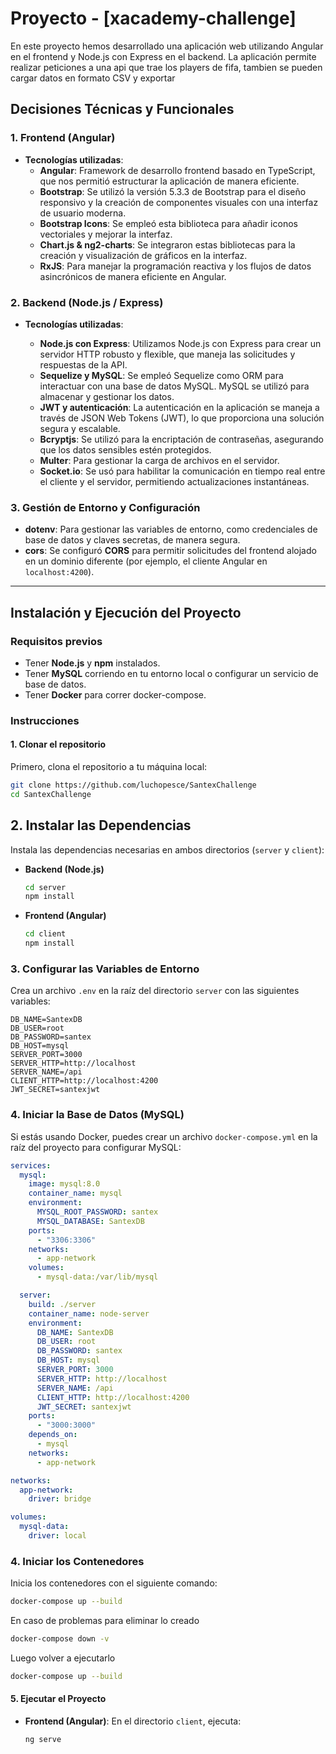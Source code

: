 # Proyecto - **[xacademy-challenge]**

En este proyecto hemos desarrollado una aplicación web utilizando Angular en el frontend y Node.js con Express en el backend. La aplicación permite realizar peticiones a una api que trae los players de fifa, tambien se pueden cargar datos en formato CSV y exportar

## Decisiones Técnicas y Funcionales

### 1. **Frontend (Angular)**

- **Tecnologías utilizadas**:
  - **Angular**: Framework de desarrollo frontend basado en TypeScript, que nos permitió estructurar la aplicación de manera eficiente.
  - **Bootstrap**: Se utilizó la versión 5.3.3 de Bootstrap para el diseño responsivo y la creación de componentes visuales con una interfaz de usuario moderna.
  - **Bootstrap Icons**: Se empleó esta biblioteca para añadir iconos vectoriales y mejorar la interfaz.
  - **Chart.js & ng2-charts**: Se integraron estas bibliotecas para la creación y visualización de gráficos en la interfaz.
  - **RxJS**: Para manejar la programación reactiva y los flujos de datos asincrónicos de manera eficiente en Angular.

### 2. **Backend (Node.js / Express)**

- **Tecnologías utilizadas**:

  - **Node.js con Express**: Utilizamos Node.js con Express para crear un servidor HTTP robusto y flexible, que maneja las solicitudes y respuestas de la API.
  - **Sequelize y MySQL**: Se empleó Sequelize como ORM para interactuar con una base de datos MySQL. MySQL se utilizó para almacenar y gestionar los datos.
  - **JWT y autenticación**: La autenticación en la aplicación se maneja a través de JSON Web Tokens (JWT), lo que proporciona una solución segura y escalable.
  - **Bcryptjs**: Se utilizó para la encriptación de contraseñas, asegurando que los datos sensibles estén protegidos.
  - **Multer**: Para gestionar la carga de archivos en el servidor.
  - **Socket.io**: Se usó para habilitar la comunicación en tiempo real entre el cliente y el servidor, permitiendo actualizaciones instantáneas.

### 3. **Gestión de Entorno y Configuración**

- **dotenv**: Para gestionar las variables de entorno, como credenciales de base de datos y claves secretas, de manera segura.
- **cors**: Se configuró **CORS** para permitir solicitudes del frontend alojado en un dominio diferente (por ejemplo, el cliente Angular en `localhost:4200`).

---

## Instalación y Ejecución del Proyecto

### Requisitos previos

- Tener **Node.js** y **npm** instalados.
- Tener **MySQL** corriendo en tu entorno local o configurar un servicio de base de datos.
- Tener **Docker** para correr docker-compose.

### Instrucciones

#### 1. **Clonar el repositorio**

Primero, clona el repositorio a tu máquina local:

```bash
git clone https://github.com/luchopesce/SantexChallenge
cd SantexChallenge
```

## 2. Instalar las Dependencias

Instala las dependencias necesarias en ambos directorios (`server` y `client`):

- **Backend (Node.js)**

  ```bash
  cd server
  npm install
  ```

- **Frontend (Angular)**

  ```bash
  cd client
  npm install
  ```

### 3. Configurar las Variables de Entorno

Crea un archivo `.env` en la raíz del directorio `server` con las siguientes variables:

```dotenv
DB_NAME=SantexDB
DB_USER=root
DB_PASSWORD=santex
DB_HOST=mysql
SERVER_PORT=3000
SERVER_HTTP=http://localhost
SERVER_NAME=/api
CLIENT_HTTP=http://localhost:4200
JWT_SECRET=santexjwt
```

### 4. Iniciar la Base de Datos (MySQL)

Si estás usando Docker, puedes crear un archivo `docker-compose.yml` en la raíz del proyecto para configurar MySQL:

```yaml
services:
  mysql:
    image: mysql:8.0
    container_name: mysql
    environment:
      MYSQL_ROOT_PASSWORD: santex
      MYSQL_DATABASE: SantexDB
    ports:
      - "3306:3306"
    networks:
      - app-network
    volumes:
      - mysql-data:/var/lib/mysql

  server:
    build: ./server
    container_name: node-server
    environment:
      DB_NAME: SantexDB
      DB_USER: root
      DB_PASSWORD: santex
      DB_HOST: mysql
      SERVER_PORT: 3000
      SERVER_HTTP: http://localhost
      SERVER_NAME: /api
      CLIENT_HTTP: http://localhost:4200
      JWT_SECRET: santexjwt
    ports:
      - "3000:3000"
    depends_on:
      - mysql
    networks:
      - app-network

networks:
  app-network:
    driver: bridge

volumes:
  mysql-data:
    driver: local
```

### 4. Iniciar los Contenedores

Inicia los contenedores con el siguiente comando:

```bash
docker-compose up --build
```

En caso de problemas para eliminar lo creado

```bash
docker-compose down -v
```

Luego volver a ejecutarlo

```bash
docker-compose up --build
```

#### 5. **Ejecutar el Proyecto**

- **Frontend (Angular)**: En el directorio `client`, ejecuta:

  ```bash
  ng serve
  ```